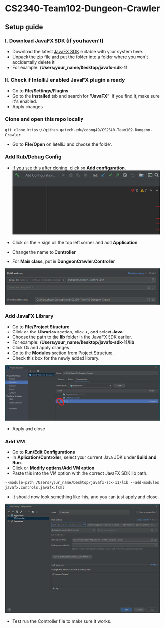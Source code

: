 # CS2340-Team102-Dungeon-Crawler


## Setup guide


### I. Download JavaFX SDK (if you haven't)

- Download the latest [JavaFX SDK](https://gluonhq.com/products/javafx/) suitable with your system here.
- Unpack the zip file and put the folder into a folder where you won't accidentally delete it.
- For example: **/Users/your_name/Desktop/javafx-sdk-11**

### II. Check if IntelliJ enabled JavaFX plugin already

- Go to **File/Settings/Plugins** 
- Go to the **Installed** tab and search for **"JavaFX"**. If you find it, make sure it's enabled.
- Apply changes

### Clone and open this repo locally

```
git clone https://github.gatech.edu/cdong49/CS2340-Team102-Dungeon-Crawler
```

- Go to **File/Open** on IntelliJ and choose the folder.

### Add Rub/Debug Config

- If you see this after cloning, click on **Add configuration**.
![alt text](/setup_resources/addConfig.png)

- Click on the **+** sign on the top left corner and add **Application**
- Change the name to **Controller**
- For **Main class**, put in **DungeonCrawler.Controller**

![alt text](/setup_resources/addConfig2.png)


### Add JavaFX Library

- Go to **File/Project Structure**
- Click on the **Libraries** section, click **+**, and select **Java**
- Choose the path to the **lib** folder in the JavaFX SDK earlier.
- For example: **/Users/your_name/Desktop/javafx-sdk-11/lib**
- Click Ok and apply changes
- Go to the **Modules** section from Project Structure.
- Check this box for the newly added library.

![alt text](/setup_resources/addLib.png)

- Apply and close

### Add VM

- Go to **Run/Edit Configurations**
- In **Aplication/Controller**, select your current Java JDK under **Build and Run**.
- Click on **Modify options/Add VM option**
- Paste this into the VM option with the correct JavaFX SDK lib path.

```
--module-path /Users/your_name/Desktop/javafx-sdk-11/lib --add-modules javafx.controls,javafx.fxml
```


- It should now look something like this, and you can just apply and close. 

![alt text](/setup_resources/Config.png)

- Test run the Controller file to make sure it works.
